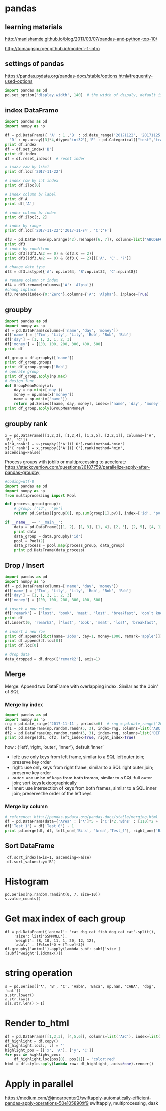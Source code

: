 # pandas

## learning materials
http://manishamde.github.io/blog/2013/03/07/pandas-and-python-top-10/

http://tomaugspurger.github.io/modern-1-intro

## settings of pandas
https://pandas.pydata.org/pandas-docs/stable/options.html#frequently-used-options
```python
import pandas as pd
pd.set_option('display.width', 140)  # the width of dispaly, default is 80.
```

## index DataFrame
```python
import pandas as pd
import numpy as np

df = pd.DataFrame({ 'A' : 1.,'B' : pd.date_range('20171122', '20171125'),'C' : pd.Series(1,index=list(range(4)),dtype='float32'),
  'D' : np.array([3]*4,dtype='int32'),'E' : pd.Categorical(["test","train","test","train"]), 'F' : 'foo' })
print df.index
df = df.set_index('B')
print df.index
df = df.reset_index()  # reset index

# index row by label
print df.loc['2017-11-22']

# index row by int index
print df.iloc[0]

# index column by label
print df.A
print df['A']

# index column by index
print df.iloc[:, 2]

# index by range
print df.loc['2017-11-22':'2017-11-24', 'C':'F']

df3 = pd.DataFrame(np.arange(42).reshape([6, 7]), columns=list('ABCDEFG'))
print df3
# index by condition
print df3[(df3.A%2 == 0) & (df3.C == 2)]
print df3[(df3.A%2 == 0) & (df3.C == 2)][['A', 'C', 'F']]

# change date type
df3 = df3.astype({'A': np.int64, 'B':np.int32, 'C':np.int8})

# rename column or index
df4 = df3.rename(columns={'A': 'Alpha'})
#chang inplace
df3.rename(index={0:'Zero'},columns={'A': 'Alpha'}, inplace=True)
```

## groupby
```python
import pandas as pd
import numpy as np
df = pd.DataFrame(columns=['name', 'day', 'money'])
df['name'] = ['Tim', 'Lily', 'Lily', 'Bob', 'Bob', 'Bob']
df['day'] = [1, 1, 2, 1, 2, 3]
df['money'] = [100, 100, 200, 300, 400, 500]
print df

df_group = df.groupby(['name'])
print df_group.groups
print df_group.groups['Bob']
# operate group
print df_group.apply(np.max)
# design func
def GroupMeanMoney(x):
    day = np.min(x['day'])
    money = np.mean(x['money'])
    name = np.min(x['name'])
    return pd.Series([name, day, money], index=['name', 'day', 'money'])
print df_group.apply(GroupMeanMoney)
```

## groupby rank

```
x = pd.DataFrame([[1,2,3], [1,2,4], [1,2,5], [2,2,1]], columns=['A', 'B', 'C'])
x['B_rank'] = x.groupby(['A'])['B'].rank(method='min')
x['C_rank'] = x.groupby(['A'])['C'].rank(method='min', ascending=False)
```

Process groups with joblib or multiprocessing to accelerate
https://stackoverflow.com/questions/26187759/parallelize-apply-after-pandas-groupby
```python
#coding=utf-8
import pandas as pd
import numpy as np
from multiprocessing import Pool

def process_group(group):
    # group: ['id',  'pv'] 
    return pd.Series([group[0], np.sum(group[1].pv)], index=['id', 'pv'])

if __name__ == '__main__':
    data = pd.DataFrame([[1, 2], [1, 3], [1, 4], [2, 3], [2, 5], [4, 1]], columns=['id', 'pv'])
    print data
    data_group = data.groupby('id')
    pool = Pool(2)
    data_process = pool.map(process_group, data_group)
    print pd.DataFrame(data_process)
```

## Drop / Insert 
```python
import pandas as pd
import numpy as np
df = pd.DataFrame(columns=['name', 'day', 'money'])
df['name'] = ['Tim', 'Lily', 'Lily', 'Bob', 'Bob', 'Bob']
df['day'] = [1, 1, 2, 1, 2, 3]
df['money'] = [100, 100, 200, 300, 400, 500]

# insert a new column
df['remark'] = ['lost', 'book', 'meat', 'lost', 'breakfast', 'don`t know']
print df
df.insert(0, 'remark2', ['lost', 'book', 'meat', 'lost', 'breakfast', 'don`t know'])

# insert a new row
print df.append([dict(name='Jobs', day=1, money=1000, remark='apple')])
print df.append(df.loc[0])
print df.loc[0]

# drop data
data_dropped = df.drop(['remark2'], axis=1)
```

## Merge
Merge: Append two DataFrame with overlapping index. Similar as the 'Join' of SQL

### Merge by index
```python
import pandas as pd
import numpy as np
rng = pd.date_range('2017-11-11', periods=6)  # rng = pd.date_range('2017-11-11', '2017-11-15')
df1 = pd.DataFrame(np.random.randn(6, 3), index=rng, columns=list('ABC'))
df2 = pd.DataFrame(np.random.randn(6, 3), index=rng, columns=list('DEF'))
print pd.merge(df1, df2, left_index=True, right_index=True)
```
how : {‘left’, ‘right’, ‘outer’, ‘inner’}, default ‘inner’
* left: use only keys from left frame, similar to a SQL left outer join; preserve key order
* right: use only keys from right frame, similar to a SQL right outer join; preserve key order
* outer: use union of keys from both frames, similar to a SQL full outer join; sort keys lexicographically
* inner: use intersection of keys from both frames, similar to a SQL inner join; preserve the order of the left keys

### Merge by column
```python
# reference: http://pandas.pydata.org/pandas-docs/stable/merging.html
df = pd.DataFrame(data={'Area' : ['A']*5 + ['C']*2,'Bins' : [110]*2 + [160]*3 + [40]*2,'Test_0' : [0, 1, 0, 1, 2, 0, 1],'Data' : np.random.randn(7)})
df['Test_1'] = df['Test_0'] - 1
print pd.merge(df, df, left_on=['Bins', 'Area','Test_0'], right_on=['Bins', 'Area','Test_1'],suffixes=('_L','_R'), indicator=True)
```

## Sort DataFrame
```
 df.sort_index(axis=1, ascending=False)
 df.sort_values(by='B')
```

# Histogram
```
pd.Series(np.random.randint(0, 7, size=10))
s.value_counts()
```

# Get max index of each group
```
df = pd.DataFrame({'animal': 'cat dog cat fish dog cat cat'.split(),
    'size': list('SSMMMLL'),
    'weight': [8, 10, 11, 1, 20, 12, 12],
    'adult' : [False]*5 + [True]*2})
df.groupby('animal').apply(lambda subf: subf['size'][subf['weight'].idxmax()])
```

# string operation
```
s = pd.Series(['A', 'B', 'C', 'Aaba', 'Baca', np.nan, 'CABA', 'dog', 'cat'])
s.str.lower()
s.str.len()
s[s.str.len() > 1]
```

# Render to_html
```python
df = pd.DataFrame([[1,2,3], [4,5,6]], columns=list('ABC'), index=list('xy'))
df_highlight = df.copy()
df_highlight.loc[:, :] = ''
highlight_pos = [['x', 'A'], ['y', 'C']]
for pos in highlight_pos:
    df_highlight.loc[pos[0], pos[1]] = 'color:red'
html = df.style.apply(lambda row: df_highlight, axis=None).render()
```
# Apply in parallel
https://medium.com/@jmcarpenter2/swiftapply-automatically-efficient-pandas-apply-operations-50e1058909f9
swiftapply, multiprocessing, dask
